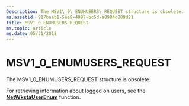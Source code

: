 ```yaml
---
Description: The MSV1\_0\_ENUMUSERS\_REQUEST structure is obsolete.
ms.assetid: 917baab1-5ee9-4997-bc5d-a8984d889d21
title: MSV1_0_ENUMUSERS_REQUEST
ms.topic: article
ms.date: 05/31/2018
---
```


# MSV1\_0\_ENUMUSERS\_REQUEST

The MSV1\_0\_ENUMUSERS\_REQUEST structure is obsolete.

For retrieving information about logged on users, see the [**NetWkstaUserEnum**](https://msdn.microsoft.com/en-us/library/Aa370669(v=VS.85).aspx) function.

 

 



